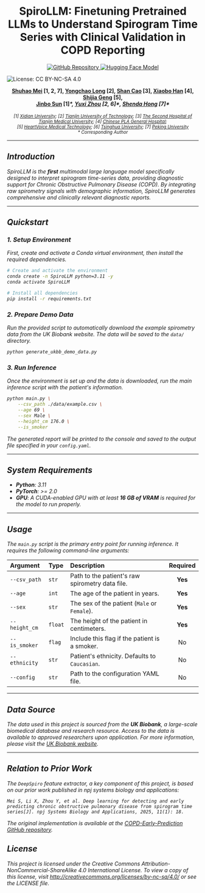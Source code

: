 <h1 align="center">SpiroLLM: Finetuning Pretrained LLMs to Understand Spirogram Time Series with Clinical Validation in COPD Reporting</h1>

<p align="center">
<a href="https://github.com/yudaleng/SpiroLLM">
<img src="https://img.shields.io/badge/GitHub-Code-blue?style=for-the-badge&logo=github" alt="GitHub Repository">
</a>
<a href="https://huggingface.co/yudaleng/SpiroLLM">
<img src="https://img.shields.io/badge/%F0%9F%A4%97%20Hugging%20Face-Model-yellow?style=for-the-badge" alt="Hugging Face Model">
</a>
<a href="#">

[//]: # (<img src="https://img.shields.io/badge/Paper-PDF-red?style=for-the-badge&logo=arxiv&logoColor=white" alt="Paper">)
</a>
<img src="https://img.shields.io/badge/CC%20BY-NC-SA?style=for-the-badge" alt="License: CC BY-NC-SA 4.0">
</p>

<p align="center">
<strong><a href="#">Shuhao Mei</a> [1, 2, 7], <a href="#">Yongchao Long</a> [2], <a href="#">Shan Cao</a> [3], <a href="#">Xiaobo Han</a> [4], <a href="#">Shijia Geng</a> [5],</strong><br>
<strong><a href="#">Jinbo Sun</a> [1]<em>*, <a href="#">Yuxi Zhou</a> [2, 6]<em>*, <a href="https://hsd1503.github.io/">Shenda Hong</a> [7]<em>* </strong>
<br>
<br>
<small>
[1] <a href="https://www.xidian.edu.cn/">Xidian University</a>;
[2] <a href="https://www.tjut.edu.cn/">Tianjin University of Technology</a>;
[3] <a href="https://www.tjmush.com.cn/index.shtml">The Second Hospital of Tianjin Medical University</a>;
[4] <a href="https://www.301hospital.com.cn/index.html">Chinese PLA General Hospital</a>;
</small><br>
<small>
[5] <a href="https://www.heartvoice.com.cn/about.html">HeartVoice Medical Technology</a>;
[6] <a href="https://www.tsinghua.edu.cn/">Tsinghua University</a>;
[7] <a href="https://www.pku.edu.cn/">Peking University</a>
</small><br>
<small><em>* Corresponding Author</em></small>
</p>


---

## Introduction
SpiroLLM is the **first** multimodal large language model specifically designed to interpret spirogram time-series data, providing diagnostic support for Chronic Obstructive Pulmonary Disease (COPD). By integrating raw spirometry signals with demographic information, SpiroLLM generates comprehensive and clinically relevant diagnostic reports.

---

## Quickstart

### 1. Setup Environment
First, create and activate a Conda virtual environment, then install the required dependencies.

```bash
# Create and activate the environment
conda create -n SpiroLLM python=3.11 -y
conda activate SpiroLLM

# Install all dependencies
pip install -r requirements.txt
````

### 2\. Prepare Demo Data

Run the provided script to automatically download the example spirometry data from the UK Biobank website. The data will be saved to the `data/` directory.

```bash
python generate_ukbb_demo_data.py
```

### 3\. Run Inference

Once the environment is set up and the data is downloaded, run the main inference script with the patient's information.

```bash
python main.py \
    --csv_path ./data/example.csv \
    --age 69 \
    --sex Male \
    --height_cm 176.0 \
    --is_smoker
```

The generated report will be printed to the console and saved to the output file specified in your `config.yaml`.

-----

## System Requirements

  - **Python**: 3.11
  - **PyTorch**: \>= 2.0
  - **GPU**: A CUDA-enabled GPU with at least **16 GB of VRAM** is required for the model to run properly.

-----

## Usage

The `main.py` script is the primary entry point for running inference. It requires the following command-line arguments:

| Argument | Type | Description | Required |
| :--- | :--- | :--- | :---: |
| `--csv_path` | `str` | Path to the patient's raw spirometry data file. | **Yes** |
| `--age` | `int` | The age of the patient in years. | **Yes** |
| `--sex` | `str` | The sex of the patient (`Male` or `Female`). | **Yes** |
| `--height_cm` | `float` | The height of the patient in centimeters. | **Yes** |
| `--is_smoker` | `flag` | Include this flag if the patient is a smoker. | No |
| `--ethnicity` | `str` | Patient's ethnicity. Defaults to `Caucasian`. | No |
| `--config` | `str` | Path to the configuration YAML file. | No |

-----

## Data Source

The data used in this project is sourced from the **UK Biobank**, a large-scale biomedical database and research resource. Access to the data is available to approved researchers upon application. For more information, please visit the [UK Biobank website](https://www.ukbiobank.ac.uk).

-----

## Relation to Prior Work
The `DeepSpiro` feature extractor, a key component of this project, is based on our prior work published in npj systems biology and applications:
```
Mei S, Li X, Zhou Y, et al. Deep learning for detecting and early predicting chronic obstructive pulmonary disease from spirogram time series[J]. npj Systems Biology and Applications, 2025, 11(1): 18.
```
The original implementation is available at the <a href="https://github.com/yudaleng/COPD-Early-Prediction">COPD-Early-Prediction GitHub repository</a>.

## License
This project is licensed under the Creative Commons Attribution-NonCommercial-ShareAlike 4.0 International License. To view a copy of this license, visit http://creativecommons.org/licenses/by-nc-sa/4.0/ or see the LICENSE file.